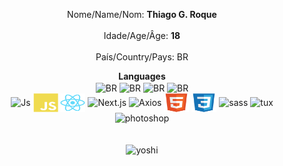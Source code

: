 <div align="center">

Nome/Name/Nom: <strong>Thiago G. Roque</strong>   
<br />
Idade/Age/Âge: <strong>18</strong>
<br />
<br />
País/Country/Pays: BR

<strong>
  Languages  
</strong>
<br />
  
<img align="center" alt="BR" height="80" width="80" src="https://cdn-icons-png.flaticon.com/512/4087/4087482.png" /> 
<img align="center" alt="BR" height="80" width="80" src='https://cdn-icons-png.flaticon.com/512/8215/8215370.png' />
<img align="center" alt="BR" height="80" width="80" src="https://cdn-icons-png.flaticon.com/512/168/168005.png" />
<img align="center" alt="BR" height="80" width="80" src="https://cdn-icons-png.flaticon.com/512/491/491560.png" />


<div style="display: inline_block">
  
  <img align="center" alt="Js" height="30" width="40" src="https://cdn.jsdelivr.net/gh/devicons/devicon/icons/typescript/typescript-original.svg" />        
  <img align="center" alt="Js" height="30" width="40" src="https://raw.githubusercontent.com/devicons/devicon/master/icons/javascript/javascript-plain.svg">
  <img align="center" alt="React" height="30" width="40" src="https://raw.githubusercontent.com/devicons/devicon/master/icons/react/react-original.svg">
  <img align="center" alt="Next.js" height="30" width="30" src="https://www.datocms-assets.com/75941/1657707878-nextjs_logo.png" />
  <img align="center" alt="Axios" height="60" width="60" src="https://branditechture.agency/brand-logos/wp-content/uploads/wpdm-cache/Axios-900x0.png" />
  <img align="center" alt="HTML" height="30" width="40" src="https://raw.githubusercontent.com/devicons/devicon/master/icons/html5/html5-original.svg">
  <img align="center" alt="css" height="30" width="40" src="https://raw.githubusercontent.com/devicons/devicon/master/icons/css3/css3-original.svg">
  <img align="center" alt="sass" height="30" width="40" src="https://cdn.jsdelivr.net/gh/devicons/devicon/icons/sass/sass-original.svg">
  <img align="center" alt="tux" height="30" width="40" src="https://cdn.jsdelivr.net/gh/devicons/devicon/icons/linux/linux-original.svg">
  <img align="center" alt="photoshop" height="30" width="40" src="https://cdn.jsdelivr.net/gh/devicons/devicon/icons/photoshop/photoshop-line.svg">
</div>
<br />
<br />
<img src="https://thumbs.gfycat.com/DistinctAdmiredBactrian-max-1mb.gif" alt="yoshi" height="300" width="300">
</div>
